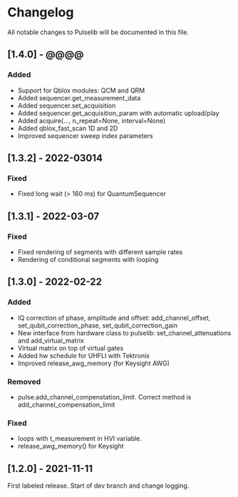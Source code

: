 # Changelog
All notable changes to Pulselib will be documented in this file.

## \[1.4.0] - @@@@
### Added
- Support for Qblox modules: QCM and QRM
- Added sequencer.get_measurement_data
- Added sequencer.set_acquisition
- Added sequencer.get_acquisition_param with automatic upload/play
- Added acquire(..., n_repeat=None, interval=None)
- Added qblox_fast_scan 1D and 2D
- Improved sequencer sweep index parameters

## \[1.3.2] - 2022-03014
### Fixed
- Fixed long wait (> 160 ms) for QuantumSequencer

## \[1.3.1] - 2022-03-07
### Fixed
- Fixed rendering of segments with different sample rates
- Rendering of conditional segments with looping

## \[1.3.0] - 2022-02-22
### Added
- IQ correction of phase, amplitude and offset:
  add_channel_offset, set_qubit_correction_phase, set_qubit_correction_gain
- New interface from hardware class to pulselib: set_channel_attenuations and add_virtual_matrix
- Virtual matrix on top of virtual gates
- Added hw schedule for UHFLI with Tektronix
- Improved release_awg_memory (for Keysight AWG)

### Removed
- pulse.add_channel_compenstation_limit. Correct method is add_channel_compensation_limit

### Fixed
- loops with t_measurement in HVI variable.
- release_awg_memory() for Keysight

## \[1.2.0] - 2021-11-11
First labeled release. Start of dev branch and change logging.
